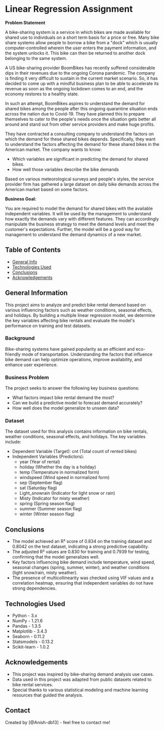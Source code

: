 # Linear Regression Assignment

**Problem Statement**

A bike-sharing system is a service in which bikes are made available for shared use to individuals on a short term basis for a price or free. Many bike share systems allow people to borrow a bike from a "dock" which is usually computer-controlled wherein the user enters the payment information, and the system unlocks it. This bike can then be returned to another dock belonging to the same system.

A US bike-sharing provider BoomBikes has recently suffered considerable dips in their revenues due to the ongoing Corona pandemic. The company is finding it very difficult to sustain in the current market scenario. So, it has decided to come up with a mindful business plan to be able to accelerate its revenue as soon as the ongoing lockdown comes to an end, and the economy restores to a healthy state. 

In such an attempt, BoomBikes aspires to understand the demand for shared bikes among the people after this ongoing quarantine situation ends across the nation due to Covid-19. They have planned this to prepare themselves to cater to the people's needs once the situation gets better all around and stand out from other service providers and make huge profits.

They have contracted a consulting company to understand the factors on which the demand for these shared bikes depends. Specifically, they want to understand the factors affecting the demand for these shared bikes in the American market. The company wants to know:
- Which variables are significant in predicting the demand for shared bikes.
- How well those variables describe the bike demands

Based on various meteorological surveys and people's styles, the service provider firm has gathered a large dataset on daily bike demands across the American market based on some factors. 

**Business Goal:**

You are required to model the demand for shared bikes with the available independent variables. It will be used by the management to understand how exactly the demands vary with different features. They can accordingly manipulate the business strategy to meet the demand levels and meet the customer's expectations. Further, the model will be a good way for management to understand the demand dynamics of a new market. 

## Table of Contents
* [General Info](#general-information)
* [Technologies Used](#technologies-used)
* [Conclusions](#conclusions)
* [Acknowledgements](#acknowledgements)

## General Information

This project aims to analyze and predict bike rental demand based on various influencing factors such as weather conditions, seasonal effects, and holidays. By building a multiple linear regression model, we determine the key variables affecting bike rentals and evaluate the model's performance on training and test datasets.

### Background

Bike-sharing systems have gained popularity as an efficient and eco-friendly mode of transportation. Understanding the factors that influence bike demand can help optimize operations, improve availability, and enhance user experience.

### Business Problem

The project seeks to answer the following key business questions:
- What factors impact bike rental demand the most?
- Can we build a predictive model to forecast demand accurately?
- How well does the model generalize to unseen data?

### Dataset

The dataset used for this analysis contains information on bike rentals, weather conditions, seasonal effects, and holidays. The key variables include:

- Dependent Variable (Target): cnt (Total count of rented bikes)
- Independent Variables (Predictors):
  - year (Year of rental)
  - holiday (Whether the day is a holiday)
  - temp (Temperature in normalized form)
  - windspeed (Wind speed in normalized form)
  - sep (September flag)
  - sat (Saturday flag)
  - Light_snowrain (Indicator for light snow or rain)
  - Misty (Indicator for misty weather)
  - spring (Spring season flag)
  - summer (Summer season flag)
  - winter (Winter season flag)

## Conclusions

- The model achieved an R² score of 0.834 on the training dataset and 0.8042 on the test dataset, indicating a strong predictive capability.
- The adjusted R² values are 0.830 for training and 0.7939 for testing, confirming that the model generalizes well.
- Key factors influencing bike demand include temperature, wind speed, seasonal changes (spring, summer, winter), and weather conditions (light snow/rain, misty weather).
- The presence of multicollinearity was checked using VIF values and a correlation heatmap, ensuring that independent variables do not have strong dependencies.

## Technologies Used

- Python - 3.x
- NumPy - 1.21.6
- Pandas - 1.3.5
- Matplotlib - 3.4.3
- Seaborn - 0.11.2
- Statsmodels - 0.13.2
- Scikit-learn - 1.0.2

## Acknowledgements

- This project was inspired by bike-sharing demand analysis use cases.
- Data used in this project was adapted from public datasets related to bike rental services.
- Special thanks to various statistical modeling and machine learning resources that guided the analysis.

## Contact
Created by [@Anish-db13] - feel free to contact me!
